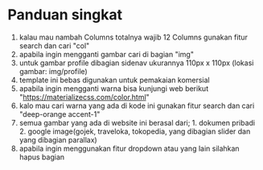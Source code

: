 # Panduan singkat

1. kalau mau nambah Columns totalnya wajib 12 Columns gunakan fitur search dan cari "col"
2. apabila ingin mengganti gambar cari di bagian "img"
3. untuk gambar profile dibagian sidenav ukurannya 110px x 110px (lokasi gambar: img/profile)
4. template ini bebas digunakan untuk pemakaian komersial
5. apabila ingin mengganti warna bisa kunjungi web berikut "https://materializecss.com/color.html"
6. kalo mau cari warna yang ada di kode ini gunakan fitur search dan cari "deep-orange accent-1"
7. semua gambar yang ada di website ini berasal dari; 1. dokumen pribadi 2. google image(gojek, traveloka, tokopedia, yang  dibagian slider dan yang dibagian parallax)
8. apabila ingin menggunakan fitur dropdown atau yang lain silahkan hapus bagian <!---->

